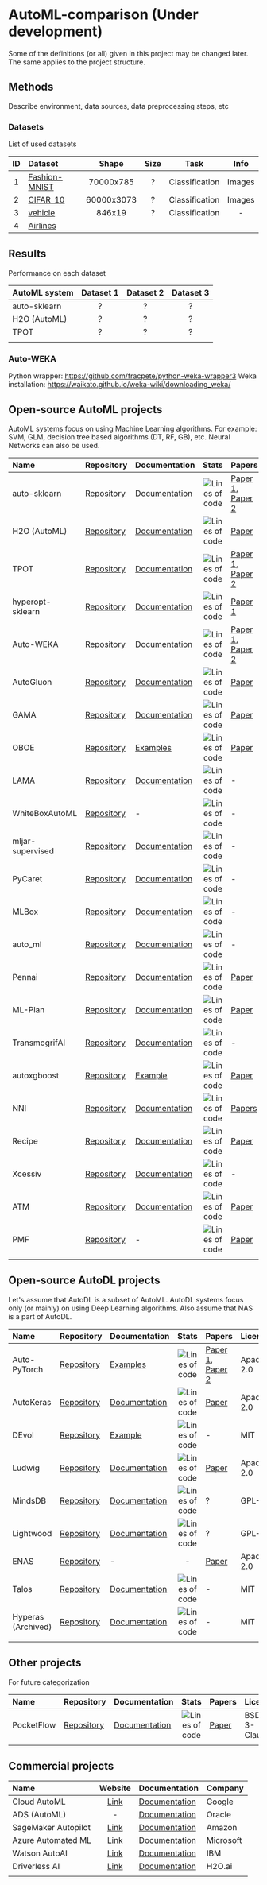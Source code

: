 # AutoML-comparison (Under development)

Some of the definitions (or all) given in this project may be changed later. The same applies to the project structure.

## Methods
Describe environment, data sources, data preprocessing steps, etc

### Datasets

List of used datasets

| ID | Dataset | Shape | Size | Task | Info |
|:---------:|:----------------|:---------:|:---------:|:---------:|:---------:|
| 1 | [Fashion-MNIST](https://www.openml.org/d/40996) | 70000x785 | ? | Classification | Images |
| 2 | [CIFAR_10](https://www.openml.org/d/40927) | 60000x3073 | ? | Classification | Images |
| 3 | [vehicle](https://www.openml.org/d/54) | 846x19 | ? | Classification | - |
| 4 | [Airlines]() |  |  |  |  |


## Results
Performance on each dataset

| AutoML system | Dataset 1 | Dataset 2 | Dataset 3 |
|:----------------|:---------:|:---------:|:---------:|
| auto-sklearn | ? | ? | ? |
| H2O (AutoML) | ? | ? | ? |
| TPOT         | ? | ? | ? |
|  |  |  |  |

### Auto-WEKA  
Python wrapper: https://github.com/fracpete/python-weka-wrapper3
Weka installation: https://waikato.github.io/weka-wiki/downloading_weka/


## Open-source AutoML projects
AutoML systems focus on using Machine Learning algorithms. For example: SVM, GLM, decision tree based algorithms (DT, RF, GB), etc. Neural Networks can also be used. 

| Name | Repository | Documentation | Stats | Papers | License |
|:---------|:---------|:---------|:---------:|:---------|:---------|
| auto-sklearn | [Repository](https://github.com/automl/auto-sklearn) | [Documentation](https://automl.github.io/auto-sklearn/master/)             | ![Lines of code](https://img.shields.io/tokei/lines/github/automl/auto-sklearn?style=flat-square) | [Paper 1](http://papers.nips.cc/paper/5872-efficient-and-robust-automated-machine-learning.pdf), [Paper 2](https://arxiv.org/abs/2007.04074) | BSD-3-Clause 
| H2O (AutoML) | [Repository](https://github.com/h2oai/h2o-3)         | [Documentation](http://docs.h2o.ai/h2o/latest-stable/h2o-docs/automl.html) | ![Lines of code](https://img.shields.io/tokei/lines/github/h2oai/h2o-3?style=flat-square)         | [Paper](https://www.automl.org/wp-content/uploads/2020/07/AutoML_2020_paper_61.pdf)                                                          | Apache-2.0
| TPOT         | [Repository](https://github.com/EpistasisLab/tpot)   | [Documentation](http://epistasislab.github.io/tpot/)                       | ![Lines of code](https://img.shields.io/tokei/lines/github/EpistasisLab/tpot?style=flat-square)   | [Paper 1](https://academic.oup.com/bioinformatics/article/36/1/250/5511404), [Paper 2](https://dl.acm.org/doi/10.1145/2908812.2908918)       | LGPL-3.0
| hyperopt-sklearn | [Repository](https://github.com/hyperopt/hyperopt-sklearn) | [Documentation](https://hyperopt.github.io/hyperopt-sklearn/) | ![Lines of code](https://img.shields.io/tokei/lines/github/hyperopt/hyperopt-sklearn?style=flat-square) | [Paper 1](http://conference.scipy.org/proceedings/scipy2014/pdfs/komer.pdf) | BSD-3-Clause  |
| Auto-WEKA | [Repository](https://github.com/automl/autoweka) | [Documentation](http://www.cs.ubc.ca/labs/beta/Projects/autoweka/manual.pdf) | ![Lines of code](https://img.shields.io/tokei/lines/github/automl/autoweka?style=flat-square)  | [Paper 1](http://www.cs.ubc.ca/labs/beta/Projects/autoweka/papers/autoweka.pdf), [Paper 2](http://www.cs.ubc.ca/labs/beta/Projects/autoweka/papers/16-599.pdf) | GPL-3.0 |
| AutoGluon | [Repository](https://github.com/awslabs/autogluon)| [Documentation](https://auto.gluon.ai/) | ![Lines of code](https://img.shields.io/tokei/lines/github/awslabs/autogluon?style=flat-square) | [Paper](https://arxiv.org/abs/2003.06505) | Apache-2.0 |
| GAMA | [Repository](https://github.com/PGijsbers/gama) | [Documentation](https://pgijsbers.github.io/gama/master/) | ![Lines of code](https://img.shields.io/tokei/lines/github/PGijsbers/gama?style=flat-square) | [Paper](https://arxiv.org/abs/2007.04911) | Apache-2.0 |
| OBOE | [Repository](https://github.com/udellgroup/oboe)| [Examples](https://github.com/udellgroup/oboe/tree/master/examples) |  ![Lines of code](https://img.shields.io/tokei/lines/github/udellgroup/oboe?style=flat-square) | [Paper](https://people.ece.cornell.edu/cy/_papers/oboe.pdf) | BSD-3-Clause |
| LAMA | [Repository](https://github.com/sberbank-ai-lab/LightAutoML) | [Documentation](https://lightautoml.readthedocs.io/en/latest/) | ![Lines of code](https://img.shields.io/tokei/lines/github/sberbank-ai-lab/LightAutoML?style=flat-square) | - | Apache-2.0 |
| WhiteBoxAutoML | [Repository](https://github.com/sberbank-ai-lab/AutoMLWhitebox) | - | ![Lines of code](https://img.shields.io/tokei/lines/github/sberbank-ai-lab/AutoMLWhitebox?style=flat-square) | - | Apache-2.0 |
| mljar-supervised | [Repository](https://github.com/mljar/mljar-supervised) | [Documentation](https://supervised.mljar.com/) | ![Lines of code](https://img.shields.io/tokei/lines/github/mljar/mljar-supervised?style=flat-square) | - | MIT |
| PyCaret | [Repository](https://github.com/pycaret/pycaret) | [Documentation](https://pycaret.readthedocs.io/en/latest/) | ![Lines of code](https://img.shields.io/tokei/lines/github/pycaret/pycaret?style=flat-square) | - | MIT |
| MLBox | [Repository](https://github.com/AxeldeRomblay/MLBox) | [Documentation](https://mlbox.readthedocs.io/en/latest/) | ![Lines of code](https://img.shields.io/tokei/lines/github/AxeldeRomblay/MLBox?style=flat-square) | - | BSD-3-Clause |
| auto_ml | [Repository](https://github.com/ClimbsRocks/auto_ml) | [Documentation](https://auto-ml.readthedocs.io/en/latest/) | ![Lines of code](https://img.shields.io/tokei/lines/github/ClimbsRocks/auto_ml?style=flat-square) | - | MIT |
| Pennai | [Repository](https://github.com/EpistasisLab/pennai) | [Documentation](https://epistasislab.github.io/pennai/) | ![Lines of code](https://img.shields.io/tokei/lines/github/EpistasisLab/pennai?style=flat-square) | [Paper](https://doi.org/10.1093/bioinformatics/btaa698) | GPL-3.0 |
| ML-Plan | [Repository](https://github.com/starlibs/AILibs) | [Documentation](https://starlibs.github.io/AILibs/projects/mlplan/) | ![Lines of code](https://img.shields.io/tokei/lines/github/starlibs/AILibs?style=flat-square) | [Paper](https://doi.org/10.1007/s10994-018-5735-z) | AGPL-3.0 |
| TransmogrifAI | [Repository](https://github.com/salesforce/TransmogrifAI) | [Documentation](https://docs.transmogrif.ai/en/stable/) | ![Lines of code](https://img.shields.io/tokei/lines/github/salesforce/TransmogrifAI?style=flat-square) | - | BSD-3-Clause |
| autoxgboost | [Repository](https://github.com/ja-thomas/autoxgboost) | [Example](https://github.com/ja-thomas/autoxgboost/blob/master/poster_2018.pdf) | ![Lines of code](https://img.shields.io/tokei/lines/github/ja-thomas/autoxgboost?style=flat-square) | [Paper](https://arxiv.org/abs/1807.03873v2) | ? |
| NNI | [Repository](https://github.com/microsoft/nni) | [Documentation](https://nni.readthedocs.io/en/stable/) | ![Lines of code](https://img.shields.io/tokei/lines/github/microsoft/nni?style=flat-square) | [Papers](https://nni.readthedocs.io/en/latest/ResearchPublications.html) | MIT |
| Recipe | [Repository](https://github.com/laic-ufmg/Recipe) | [Documentation](https://laic-ufmg.github.io/Recipe/docs/) | ![Lines of code](https://img.shields.io/tokei/lines/github/laic-ufmg/Recipe?style=flat-square) | [Paper](https://doi.org/10.1007/978-3-319-55696-3_16) | GPL-3.0 |
| Xcessiv | [Repository](https://github.com/reiinakano/xcessiv) | [Documentation](https://xcessiv.readthedocs.io/en/stable/) | ![Lines of code](https://img.shields.io/tokei/lines/github/reiinakano/xcessiv?style=flat-square) | - | Apache-2.0 |
| ATM | [Repository](https://github.com/HDI-Project/ATM) | [Documentation](https://hdi-project.github.io/ATM/index.html) | ![Lines of code](https://img.shields.io/tokei/lines/github/HDI-Project/ATM?style=flat-square) | [Paper](https://dai.lids.mit.edu/wp-content/uploads/2018/02/atm_IEEE_BIgData-9-1.pdf) | MIT |
| PMF | [Repository](https://github.com/rsheth80/pmf-automl) | - | ![Lines of code](https://img.shields.io/tokei/lines/github/rsheth80/pmf-automl?style=flat-square) | [Paper](http://papers.neurips.cc/paper/7595-probabilistic-matrix-factorization-for-automated-machine-learning) | BSD-3-Clause |
| | | | | | |



## Open-source AutoDL projects
Let's assume that AutoDL is a subset of AutoML. AutoDL systems focus only (or mainly) on using Deep Learning algorithms. Also assume that NAS is a part of AutoDL.

| Name | Repository | Documentation | Stats | Papers | License |
|:---------|:---------|:---------|:---------:|:---------|:---------|
| Auto-PyTorch | [Repository](https://github.com/automl/Auto-PyTorch) | [Examples](https://github.com/automl/Auto-PyTorch/tree/master/examples/basics) | ![Lines of code](https://img.shields.io/tokei/lines/github/automl/Auto-PyTorch?style=flat-square) | [Paper 1](https://arxiv.org/abs/2006.13799), [Paper 2](https://ml.informatik.uni-freiburg.de/papers/16-AUTOML-AutoNet.pdf) | Apache-2.0 |
| AutoKeras | [Repository](https://github.com/keras-team/autokeras) | [Documentation](https://autokeras.com/) | ![Lines of code](https://img.shields.io/tokei/lines/github/keras-team/autokeras?style=flat-square) | [Paper](https://dl.acm.org/doi/10.1145/3292500.3330648) | Apache-2.0 |
| DEvol | [Repository](https://github.com/joeddav/devol) | [Example](https://github.com/joeddav/devol/tree/master/example) | ![Lines of code](https://img.shields.io/tokei/lines/github/joeddav/devol?style=flat-square) | - | MIT |
| Ludwig | [Repository](https://github.com/ludwig-ai/ludwig) | [Documentation](https://ludwig-ai.github.io/ludwig-docs/) | ![Lines of code](https://img.shields.io/tokei/lines/github/ludwig-ai/ludwig?style=flat-square) | [Paper](https://arxiv.org/abs/1909.07930) | Apache-2.0 |
| MindsDB | [Repository](https://github.com/mindsdb/mindsdb) | [Documentation](https://docs.mindsdb.com/) | ![Lines of code](https://img.shields.io/tokei/lines/github/mindsdb/mindsdb?style=flat-square) | ? | GPL-3.0 |
| Lightwood | [Repository](https://github.com/mindsdb/lightwood) | [Documentation](https://docs.mindsdb.com/lightwood/info/) | ![Lines of code](https://img.shields.io/tokei/lines/github/mindsdb/lightwood?style=flat-square) | ? | GPL-3.0 |
| ENAS| [Repository](https://github.com/melodyguan/enas) | - | - | [Paper](https://arxiv.org/abs/1802.03268) | Apache-2.0 |
| Talos| [Repository](https://github.com/autonomio/talos) | [Documentation](https://autonomio.github.io/talos/#/) | ![Lines of code](https://img.shields.io/tokei/lines/github/autonomio/talos?style=flat-square) | - | MIT |
| Hyperas (Archived) | [Repository](https://github.com/maxpumperla/hyperas) | [Documentation](http://maxpumperla.com/hyperas/) | ![Lines of code](https://img.shields.io/tokei/lines/github/maxpumperla/hyperas?style=flat-square) | - | MIT |
| | | | | | |



## Other projects
For future categorization

| Name | Repository | Documentation | Stats | Papers | License |
|:---------|:---------|:---------|:---------:|:---------|:---------|
| PocketFlow | [Repository](https://github.com/Tencent/PocketFlow) | [Documentation](https://pocketflow.github.io/) | ![Lines of code](https://img.shields.io/tokei/lines/github/Tencent/PocketFlow?style=flat-square) | [Paper](https://openreview.net/pdf?id=H1fWoYhdim) | BSD-3-Clause |
|  |  |  |  |  |  |



## Commercial projects

| Name | Website | Documentation | Company |
|:---------|:---------:|:---------|:---------|
| Cloud AutoML | [Link](https://cloud.google.com/automl) | [Documentation](https://cloud.google.com/automl/docs) | Google |
| ADS (AutoML)  | - | [Documentation](https://docs.oracle.com/en-us/iaas/tools/ads-sdk/latest/user_guide/automl/overview.html) | Oracle |
| SageMaker Autopilot | [Link](https://aws.amazon.com/sagemaker/autopilot/) | [Documentation](https://docs.aws.amazon.com/sagemaker/latest/dg/autopilot-automate-model-development.html) | Amazon |
| Azure Automated ML | [Link](https://azure.microsoft.com/en-us/services/machine-learning/automatedml/) | [Documentation](https://docs.microsoft.com/en-us/azure/machine-learning/concept-automated-ml) | Microsoft |
| Watson AutoAI | [Link](https://www.ibm.com/cloud/watson-studio/autoai) | [Documentation](https://dataplatform.cloud.ibm.com/docs/content/wsj/analyze-data/autoai-overview.html) | IBM |
| Driverless AI | [Link](https://www.h2o.ai/products/h2o-driverless-ai/) | [Documentation](https://docs.h2o.ai/driverless-ai/latest-stable/docs/userguide/index.html) | H2O.ai |
|  |  |  |  |


